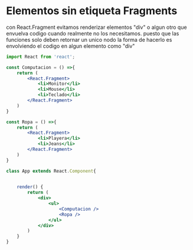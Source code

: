 # Elementos sin etiqueta Fragments

con React.Fragment evitamos renderizar elementos "div" o algun otro que envuelva 
codigo cuando realmente no los necesitamos. puesto que las funciones solo deben retornar 
un unico nodo la forma de hacerlo es envolviendo el codigo en algun elemento como "div"


```jsx
import React from 'react';

const Computacion = () =>{
    return (
        <React.Fragment>
            <li>Monitor</li>
            <li>Mouse</li>
            <li>Teclado</li>
        </React.Fragment>
    )
}

const Ropa = () =>{
    return (
        <React.Fragment>
            <li>Playera</li>
            <li>Jeans</li>            
        </React.Fragment>
    )
}

class App extends React.Component{
    

    render() {
        return (
            <div>
                <ul>
                    <Computacion />
                    <Ropa />
                </ul>
            </div>
        )
    }
}
```


